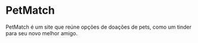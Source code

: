 # PetMatch
PetMatch é um site que reúne opções de doações de pets, como um tinder para seu novo melhor amigo.
